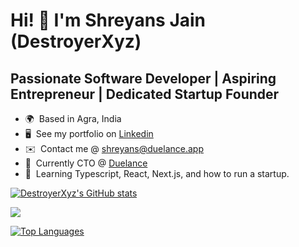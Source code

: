 Hi! 👋 I'm Shreyans Jain (DestroyerXyz)
====================================================================================================================================================

Passionate Software Developer | Aspiring Entrepreneur | Dedicated Startup Founder
---------------------------------------------------------------------------------

* 🌍  Based in Agra, India
* 🖥️  See my portfolio on [Linkedin](https://www.linkedin.com/in/sjain07/)
* ✉️  Contact me @ [shreyans@duelance.app](mailto:shreyans@duelance.app)
* 🚀  Currently CTO @ [Duelance](https://duelance.app)
* 🧠  Learning Typescript, React, Next.js, and how to run a startup.

<a href="http://www.github.com/DestroyerXyz"><img src="https://github-readme-stats.vercel.app/api?username=DestroyerXyz&show_icons=true&hide=&count_private=true&title_color=0891b2&text_color=ffffff&icon_color=0891b2&bg_color=010409&hide_border=true&show_icons=true" alt="DestroyerXyz's GitHub stats" /></a>

<a href="http://www.github.com/DestroyerXyz"><img src="https://github-readme-streak-stats.herokuapp.com/?user=DestroyerXyz&stroke=ffffff&background=010409&ring=0891b2&fire=0891b2&currStreakNum=ffffff&currStreakLabel=0891b2&sideNums=ffffff&sideLabels=ffffff&dates=ffffff&hide_border=true" /></a>

<a href="https://github.com/DestroyerXyz" align="left"><img src="https://github-readme-stats.vercel.app/api/top-langs/?username=DestroyerXyz&langs_count=10&title_color=0891b2&text_color=ffffff&icon_color=0891b2&bg_color=010409&hide_border=true&locale=en&custom_title=Top%20%Languages" alt="Top Languages" /></a>
